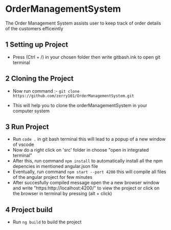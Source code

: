 # OrderManagementSystem

The Order Management System assists user to keep track of order details of the customers efficeintly 

## 1 Setting up Project
  * Press (Ctrl + /)  in your chosen folder then write gitbash.ink to open git terminal 

## 2 Cloning the Project  
  * Now run command :-  `git clone https://github.com/zerry101/OrderManagementSystem.git`

  * This will help you to clone the orderManagementSystem  in your computer system 
   
## 3 Run Project
  
  * Run   `code .` in git bash terminal this will lead to a  popup of a new window  of vscode 
  * Now do a right click on 'src' folder in choose "open in integrated terminal"
  * After this, run command `npm install` to automatically install  all the npm depencies in mentioned angular.json file
  * Eventually, run command `npm start --port 4200` this will compile all files of the angular project for few minutes 
  * After succesfully compiled message open the a new browser window and write "https:http://localhost:4200/" to view the project or click on the browser in 
    terminal by pressing (alt + click) 

## 4 Project build 

  * Run `ng build` to build  the project 

